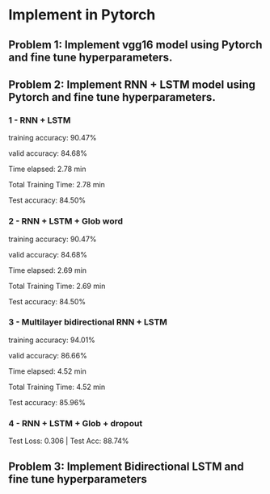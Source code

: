 # Implement in Pytorch 
## Problem 1: Implement vgg16 model using Pytorch and fine tune hyperparameters.


## Problem 2: Implement RNN + LSTM model using Pytorch and fine tune hyperparameters.

### 1 - RNN + LSTM
training accuracy: 90.47%

valid accuracy: 84.68%

Time elapsed: 2.78 min

Total Training Time: 2.78 min

Test accuracy: 84.50%

### 2 - RNN + LSTM + Glob word 
training accuracy: 90.47%

valid accuracy: 84.68%

Time elapsed: 2.69 min

Total Training Time: 2.69 min

Test accuracy: 84.50%

### 3 - Multilayer bidirectional RNN + LSTM 
training accuracy: 94.01%

valid accuracy: 86.66%

Time elapsed: 4.52 min

Total Training Time: 4.52 min

Test accuracy: 85.96%

### 4 - RNN + LSTM + Glob + dropout
Test Loss: 0.306 | Test Acc: 88.74%

## Problem 3: Implement Bidirectional LSTM and fine tune hyperparameters
